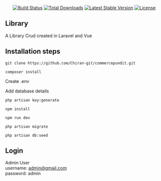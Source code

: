 
<p align="center">
<a href="https://travis-ci.org/laravel/framework"><img src="https://travis-ci.org/laravel/framework.svg" alt="Build Status"></a>
<a href="https://packagist.org/packages/laravel/framework"><img src="https://poser.pugx.org/laravel/framework/d/total.svg" alt="Total Downloads"></a>
<a href="https://packagist.org/packages/laravel/framework"><img src="https://poser.pugx.org/laravel/framework/v/stable.svg" alt="Latest Stable Version"></a>
<a href="https://packagist.org/packages/laravel/framework"><img src="https://poser.pugx.org/laravel/framework/license.svg" alt="License"></a>
</p>

## Library

A Library Crud created in Laravel and Vue 


## Installation steps

```
git clone https://github.com/Chiran-git/commercepundit.git
```

```
composer install
```

Create .env

Add database details

```
php artisan key:generate
```

```
npm install
```

```
npm run dev
```

```
php artisan migrate
```

```
php artisan db:seed
```

## Login 

Admin User<br/>
username: admin@gmail.com <br/>
password: admin <br/>